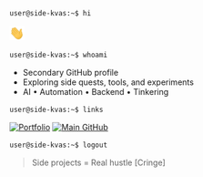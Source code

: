 ```bash
user@side-kvas:~$ hi
```

<img src="https://github.com/Keerthivasan-Venkitajalam/Keerthivasan-Venkitajalam/blob/main/icons/Hi.gif" width="26px" />

```bash
user@side-kvas:~$ whoami
```

- Secondary GitHub profile
- Exploring side quests, tools, and experiments
- AI • Automation • Backend • Tinkering

```bash
user@side-kvas:~$ links
```

[![Portfolio](https://img.shields.io/badge/Portfolio-4CD964?style=for-the-badge&logo=vercel&logoColor=white)](https://keerthivasansv.site)
[![Main GitHub](https://img.shields.io/badge/Main_Account-24292e?style=for-the-badge&logo=github)](https://github.com/Keerthivasan-Venkitajalam)

```bash
user@side-kvas:~$ logout
```

> Side projects = Real hustle [Cringe]
